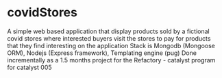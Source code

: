 # covidStores
A simple web based application that display products sold by a fictional covid stores where interested buyers visit the stores to pay for products that they find interesting on the application
Stack is Mongodb (Mongoose ORM), Nodejs (Express framework), Templating engine (pug)
Done incrementally as a 1.5 months project for the Refactory - catalyst program for catalyst 005

